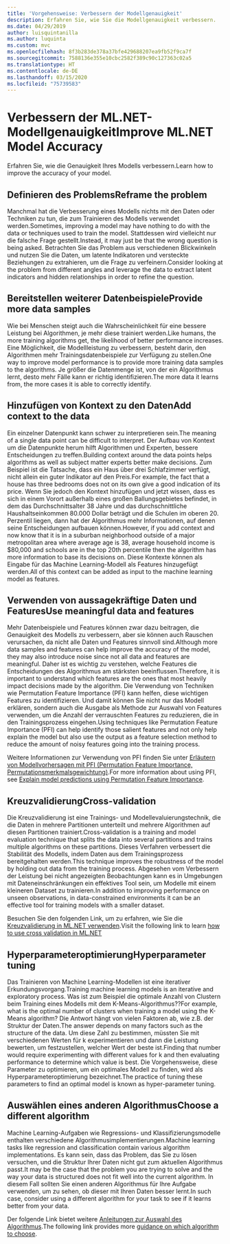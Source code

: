 ```yaml
---
title: 'Vorgehensweise: Verbessern der Modellgenauigkeit'
description: Erfahren Sie, wie Sie die Modellgenauigkeit verbessern.
ms.date: 04/29/2019
author: luisquintanilla
ms.author: luquinta
ms.custom: mvc
ms.openlocfilehash: 8f3b283de378a37bfe429688207ea9fb52f9ca7f
ms.sourcegitcommit: 7588136e355e10cbc2582f389c90c127363c02a5
ms.translationtype: HT
ms.contentlocale: de-DE
ms.lasthandoff: 03/15/2020
ms.locfileid: "75739583"
---
```

# <a name="improve-mlnet-model-accuracy"></a><span data-ttu-id="8798d-103">Verbessern der ML.NET-Modellgenauigkeit</span><span class="sxs-lookup"><span data-stu-id="8798d-103">Improve ML.NET Model Accuracy</span></span>

<span data-ttu-id="8798d-104">Erfahren Sie, wie die Genauigkeit Ihres Modells verbessern.</span><span class="sxs-lookup"><span data-stu-id="8798d-104">Learn how to improve the accuracy of your model.</span></span>

## <a name="reframe-the-problem"></a><span data-ttu-id="8798d-105">Definieren des Problems</span><span class="sxs-lookup"><span data-stu-id="8798d-105">Reframe the problem</span></span>

<span data-ttu-id="8798d-106">Manchmal hat die Verbesserung eines Modells nichts mit den Daten oder Techniken zu tun, die zum Trainieren des Modells verwendet werden.</span><span class="sxs-lookup"><span data-stu-id="8798d-106">Sometimes, improving a model may have nothing to do with the data or techniques used to train the model.</span></span> <span data-ttu-id="8798d-107">Stattdessen wird vielleicht nur die falsche Frage gestellt.</span><span class="sxs-lookup"><span data-stu-id="8798d-107">Instead, it may just be that the wrong question is being asked.</span></span> <span data-ttu-id="8798d-108">Betrachten Sie das Problem aus verschiedenen Blickwinkeln und nutzen Sie die Daten, um latente Indikatoren und versteckte Beziehungen zu extrahieren, um die Frage zu verfeinern.</span><span class="sxs-lookup"><span data-stu-id="8798d-108">Consider looking at the problem from different angles and leverage the data to extract latent indicators and hidden relationships in order to refine the question.</span></span>

## <a name="provide-more-data-samples"></a><span data-ttu-id="8798d-109">Bereitstellen weiterer Datenbeispiele</span><span class="sxs-lookup"><span data-stu-id="8798d-109">Provide more data samples</span></span>

<span data-ttu-id="8798d-110">Wie bei Menschen steigt auch die Wahrscheinlichkeit für eine bessere Leistung bei Algorithmen, je mehr diese trainiert werden.</span><span class="sxs-lookup"><span data-stu-id="8798d-110">Like humans, the more training algorithms get, the likelihood of better performance increases.</span></span> <span data-ttu-id="8798d-111">Eine Möglichkeit, die Modellleistung zu verbessern, besteht darin, den Algorithmen mehr Trainingsdatenbeispiele zur Verfügung zu stellen.</span><span class="sxs-lookup"><span data-stu-id="8798d-111">One way to improve model performance is to provide more training data samples to the algorithms.</span></span> <span data-ttu-id="8798d-112">Je größer die Datenmenge ist, von der ein Algorithmus lernt, desto mehr Fälle kann er richtig identifizieren.</span><span class="sxs-lookup"><span data-stu-id="8798d-112">The more data it learns from, the more cases it is able to correctly identify.</span></span>

## <a name="add-context-to-the-data"></a><span data-ttu-id="8798d-113">Hinzufügen von Kontext zu den Daten</span><span class="sxs-lookup"><span data-stu-id="8798d-113">Add context to the data</span></span>

<span data-ttu-id="8798d-114">Ein einzelner Datenpunkt kann schwer zu interpretieren sein.</span><span class="sxs-lookup"><span data-stu-id="8798d-114">The meaning of a single data point can be difficult to interpret.</span></span> <span data-ttu-id="8798d-115">Der Aufbau von Kontext um die Datenpunkte herum hilft Algorithmen und Experten, bessere Entscheidungen zu treffen.</span><span class="sxs-lookup"><span data-stu-id="8798d-115">Building context around the data points helps algorithms as well as subject matter experts better make decisions.</span></span> <span data-ttu-id="8798d-116">Zum Beispiel ist die Tatsache, dass ein Haus über drei Schlafzimmer verfügt, nicht allein ein guter Indikator auf den Preis.</span><span class="sxs-lookup"><span data-stu-id="8798d-116">For example, the fact that a house has three bedrooms does not on its own give a good indication of its price.</span></span> <span data-ttu-id="8798d-117">Wenn Sie jedoch den Kontext hinzufügen und jetzt wissen, dass es sich in einem Vorort außerhalb eines großen Ballungsgebietes befindet, in dem das Durchschnittsalter 38 Jahre und das durchschnittliche Haushaltseinkommen 80.000 Dollar beträgt und die Schulen im oberen 20. Perzentil liegen, dann hat der Algorithmus mehr Informationen, auf denen seine Entscheidungen aufbauen können.</span><span class="sxs-lookup"><span data-stu-id="8798d-117">However, if you add context and now know that it is in a suburban neighborhood outside of a major metropolitan area where average age is 38, average household income is $80,000 and schools are in the top 20th percentile then the algorithm has more information to base its decisions on.</span></span> <span data-ttu-id="8798d-118">Diese Kontexte können als Eingabe für das Machine Learning-Modell als Features hinzugefügt werden.</span><span class="sxs-lookup"><span data-stu-id="8798d-118">All of this context can be added as input to the machine learning model as features.</span></span>

## <a name="use-meaningful-data-and-features"></a><span data-ttu-id="8798d-119">Verwenden von aussagekräftige Daten und Features</span><span class="sxs-lookup"><span data-stu-id="8798d-119">Use meaningful data and features</span></span>

<span data-ttu-id="8798d-120">Mehr Datenbeispiele und Features können zwar dazu beitragen, die Genauigkeit des Modells zu verbessern, aber sie können auch Rauschen verursachen, da nicht alle Daten und Features sinnvoll sind.</span><span class="sxs-lookup"><span data-stu-id="8798d-120">Although more data samples and features can help improve the accuracy of the model, they may also introduce noise since not all data and features are meaningful.</span></span> <span data-ttu-id="8798d-121">Daher ist es wichtig zu verstehen, welche Features die Entscheidungen des Algorithmus am stärksten beeinflussen.</span><span class="sxs-lookup"><span data-stu-id="8798d-121">Therefore, it is important to understand which features are the ones that most heavily impact decisions made by the algorithm.</span></span> <span data-ttu-id="8798d-122">Die Verwendung von Techniken wie Permutation Feature Importance (PFI) kann helfen, diese wichtigen Features zu identifizieren. Und damit können Sie nicht nur das Modell erklären, sondern auch die Ausgabe als Methode zur Auswahl von Features verwenden, um die Anzahl der verrauschten Features zu reduzieren, die in den Trainingsprozess eingehen.</span><span class="sxs-lookup"><span data-stu-id="8798d-122">Using techniques like Permutation Feature Importance (PFI) can help identify those salient features and not only help explain the model but also use the output as a feature selection method to reduce the amount of noisy features going into the training process.</span></span>

<span data-ttu-id="8798d-123">Weitere Informationen zur Verwendung von PFI finden Sie unter [Erläutern von Modellvorhersagen mit PFI (Permutation Feature Importance, Permutationsmerkmalsgewichtung)](../how-to-guides/explain-machine-learning-model-permutation-feature-importance-ml-net.md).</span><span class="sxs-lookup"><span data-stu-id="8798d-123">For more information about using PFI, see [Explain model predictions using Permutation Feature Importance](../how-to-guides/explain-machine-learning-model-permutation-feature-importance-ml-net.md).</span></span>

## <a name="cross-validation"></a><span data-ttu-id="8798d-124">Kreuzvalidierung</span><span class="sxs-lookup"><span data-stu-id="8798d-124">Cross-validation</span></span>

<span data-ttu-id="8798d-125">Die Kreuzvalidierung ist eine Trainings- und Modellevaluierungstechnik, die die Daten in mehrere Partitionen unterteilt und mehrere Algorithmen auf diesen Partitionen trainiert.</span><span class="sxs-lookup"><span data-stu-id="8798d-125">Cross-validation is a training and model evaluation technique that splits the data into several partitions and trains multiple algorithms on these partitions.</span></span> <span data-ttu-id="8798d-126">Dieses Verfahren verbessert die Stabilität des Modells, indem Daten aus dem Trainingsprozess bereitgehalten werden.</span><span class="sxs-lookup"><span data-stu-id="8798d-126">This technique improves the robustness of the model by holding out data from the training process.</span></span> <span data-ttu-id="8798d-127">Abgesehen vom Verbessern der Leistung bei nicht angezeigten Beobachtungen kann es in Umgebungen mit Dateneinschränkungen ein effektives Tool sein, um Modelle mit einem kleineren Dataset zu trainieren.</span><span class="sxs-lookup"><span data-stu-id="8798d-127">In addition to improving performance on unseen observations, in data-constrained environments it can be an effective tool for training models with a smaller dataset.</span></span>

<span data-ttu-id="8798d-128">Besuchen Sie den folgenden Link, um zu erfahren, wie Sie die [Kreuzvalidierung in ML.NET verwenden](../how-to-guides/train-machine-learning-model-cross-validation-ml-net.md).</span><span class="sxs-lookup"><span data-stu-id="8798d-128">Visit the following link to learn [how to use cross validation in ML.NET](../how-to-guides/train-machine-learning-model-cross-validation-ml-net.md)</span></span>

## <a name="hyperparameter-tuning"></a><span data-ttu-id="8798d-129">Hyperparameteroptimierung</span><span class="sxs-lookup"><span data-stu-id="8798d-129">Hyperparameter tuning</span></span>

<span data-ttu-id="8798d-130">Das Trainieren von Machine Learning-Modellen ist eine iterativer Erkundungsvorgang.</span><span class="sxs-lookup"><span data-stu-id="8798d-130">Training machine learning models is an iterative and exploratory process.</span></span> <span data-ttu-id="8798d-131">Was ist zum Beispiel die optimale Anzahl von Clustern beim Training eines Modells mit dem K-Means-Algorithmus??</span><span class="sxs-lookup"><span data-stu-id="8798d-131">For example, what is the optimal number of clusters when training a model using the K-Means algorithm?</span></span> <span data-ttu-id="8798d-132">Die Antwort hängt von vielen Faktoren ab, wie z.B. der Struktur der Daten.</span><span class="sxs-lookup"><span data-stu-id="8798d-132">The answer depends on many factors such as the structure of the data.</span></span> <span data-ttu-id="8798d-133">Um diese Zahl zu bestimmen, müssten Sie mit verschiedenen Werten für k experimentieren und dann die Leistung bewerten, um festzustellen, welcher Wert der beste ist.</span><span class="sxs-lookup"><span data-stu-id="8798d-133">Finding that number would require experimenting with different values for k and then evaluating performance to determine which value is best.</span></span> <span data-ttu-id="8798d-134">Die Vorgehensweise, diese Parameter zu optimieren, um ein optimales Modell zu finden, wird als Hyperparameteroptimierung bezeichnet.</span><span class="sxs-lookup"><span data-stu-id="8798d-134">The practice of tuning these parameters to find an optimal model is known as hyper-parameter tuning.</span></span>

## <a name="choose-a-different-algorithm"></a><span data-ttu-id="8798d-135">Auswählen eines anderen Algorithmus</span><span class="sxs-lookup"><span data-stu-id="8798d-135">Choose a different algorithm</span></span>

<span data-ttu-id="8798d-136">Machine Learning-Aufgaben wie Regressions- und Klassifizierungsmodelle enthalten verschiedene Algorithmusimplementierungen.</span><span class="sxs-lookup"><span data-stu-id="8798d-136">Machine learning tasks like regression and classification contain various algorithm implementations.</span></span> <span data-ttu-id="8798d-137">Es kann sein, dass das Problem, das Sie zu lösen versuchen, und die Struktur Ihrer Daten nicht gut zum aktuellen Algorithmus passt.</span><span class="sxs-lookup"><span data-stu-id="8798d-137">It may be the case that the problem you are trying to solve and the way your data is structured does not fit well into the current algorithm.</span></span> <span data-ttu-id="8798d-138">In diesem Fall sollten Sie einen anderen Algorithmus für Ihre Aufgabe verwenden, um zu sehen, ob dieser mit Ihren Daten besser lernt.</span><span class="sxs-lookup"><span data-stu-id="8798d-138">In such case, consider using a different algorithm for your task to see if it learns better from your data.</span></span>

<span data-ttu-id="8798d-139">Der folgende Link bietet weitere [Anleitungen zur Auswahl des Algorithmus](../how-to-choose-an-ml-net-algorithm.md).</span><span class="sxs-lookup"><span data-stu-id="8798d-139">The following link provides more [guidance on which algorithm to choose](../how-to-choose-an-ml-net-algorithm.md).</span></span>
